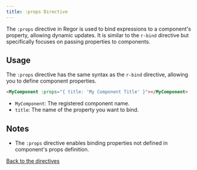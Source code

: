 ```yaml
---
title: :props Directive
---
```



The `:props` directive in Regor is used to bind expressions to a component's property, allowing dynamic updates. It is similar to the `r-bind` directive but specifically focuses on passing properties to components.

## Usage

The `:props` directive has the same syntax as the `r-bind` directive, allowing you to define component properties.

```html
<MyComponent :props="{ title: 'My Component Title' }"></MyComponent>
```

- `MyComponent`: The registered component name.
- `title`: The name of the property you want to bind.

## Notes

- The `:props` directive enables binding properties not defined in component's props definition.

[Back to the directives](directives.md)
